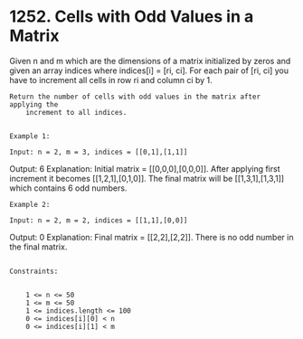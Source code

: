 # 1252. Cells with Odd Values in a Matrix

Given n and m which are the dimensions of a
        matrix initialized by zeros and given an array indices where indices[i]
            = [ri, ci]. For each pair of [ri, ci] you have to increment all
        cells in row ri and column ci by 1.

    Return the number of cells with odd values in the matrix after applying the
        increment to all indices.

     
    Example 1:
    
    Input: n = 2, m = 3, indices = [[0,1],[1,1]]
Output: 6
Explanation: Initial matrix = [[0,0,0],[0,0,0]].
After applying first increment it becomes [[1,2,1],[0,1,0]].
The final matrix will be [[1,3,1],[1,3,1]] which contains 6 odd numbers.

    Example 2:
    
    Input: n = 2, m = 2, indices = [[1,1],[0,0]]
Output: 0
Explanation: Final matrix = [[2,2],[2,2]]. There is no odd number in the final matrix.

     
    Constraints:

    
        1 <= n <= 50
        1 <= m <= 50
        1 <= indices.length <= 100
        0 <= indices[i][0] < n
        0 <= indices[i][1] < m